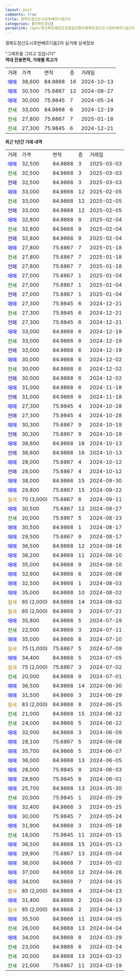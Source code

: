 ```yaml
---
layout: post
comments: true
title: 경북도청신도시호반베르디움2차
categories: [아파트정보]
permalink: /apt/경상북도예천군호명읍산합리경북도청신도시호반베르디움2차
---
```


경북도청신도시호반베르디움2차 실거래 상세정보

<script type="text/javascript">
  google.charts.load('current', {'packages':['line', 'corechart']});
  google.charts.setOnLoadCallback(drawChart);

  function drawChart() {
    var data = new google.visualization.DataTable();
    data.addColumn('date', '거래일');
    data.addColumn('number', "매매");
    data.addColumn('number', "전세");
    data.addColumn('number', "전매");

    data.addRows([[new Date(Date.parse("2025-03-03")), 32500, null, null], [new Date(Date.parse("2025-03-03")), null, 32500, null], [new Date(Date.parse("2025-03-03")), null, null, 32500], [new Date(Date.parse("2025-02-05")), 33000, null, null], [new Date(Date.parse("2025-02-05")), null, 33000, null], [new Date(Date.parse("2025-02-05")), null, null, 33000], [new Date(Date.parse("2025-02-04")), 32800, null, null], [new Date(Date.parse("2025-02-04")), null, 32800, null], [new Date(Date.parse("2025-02-04")), null, null, 32800], [new Date(Date.parse("2025-01-18")), 27800, null, null], [new Date(Date.parse("2025-01-18")), null, 27800, null], [new Date(Date.parse("2025-01-18")), null, null, 27800], [new Date(Date.parse("2025-01-04")), 27000, null, null], [new Date(Date.parse("2025-01-04")), null, 27000, null], [new Date(Date.parse("2025-01-04")), null, null, 27000], [new Date(Date.parse("2024-12-21")), 27300, null, null], [new Date(Date.parse("2024-12-21")), null, 27300, null], [new Date(Date.parse("2024-12-21")), null, null, 27300], [new Date(Date.parse("2024-12-19")), 33000, null, null], [new Date(Date.parse("2024-12-19")), null, 33000, null], [new Date(Date.parse("2024-12-19")), null, null, 33000], [new Date(Date.parse("2024-12-02")), 30000, null, null], [new Date(Date.parse("2024-12-02")), null, 30000, null], [new Date(Date.parse("2024-12-02")), null, null, 30000], [new Date(Date.parse("2024-11-18")), 31000, null, null], [new Date(Date.parse("2024-11-18")), null, null, 31000], [new Date(Date.parse("2024-10-28")), 27300, null, null], [new Date(Date.parse("2024-10-28")), null, null, 27300], [new Date(Date.parse("2024-10-19")), 30300, null, null], [new Date(Date.parse("2024-10-19")), null, null, 30300], [new Date(Date.parse("2024-10-13")), 38600, null, null], [new Date(Date.parse("2024-10-13")), null, null, 38600], [new Date(Date.parse("2024-10-12")), 28000, null, null], [new Date(Date.parse("2024-10-12")), null, null, 28000], [new Date(Date.parse("2024-09-30")), 38000, null, null], [new Date(Date.parse("2024-09-22")), 29800, null, null], [new Date(Date.parse("2024-09-11")), null, null, null], [new Date(Date.parse("2024-08-27")), 30500, null, null], [new Date(Date.parse("2024-08-23")), null, 20000, null], [new Date(Date.parse("2024-08-17")), 30500, null, null], [new Date(Date.parse("2024-08-17")), 29500, null, null], [new Date(Date.parse("2024-08-16")), 36500, null, null], [new Date(Date.parse("2024-08-10")), 36200, null, null], [new Date(Date.parse("2024-08-10")), 35000, null, null], [new Date(Date.parse("2024-08-08")), 32900, null, null], [new Date(Date.parse("2024-08-03")), 32500, null, null], [new Date(Date.parse("2024-08-02")), 35000, null, null], [new Date(Date.parse("2024-08-02")), null, null, null], [new Date(Date.parse("2024-07-21")), null, null, null], [new Date(Date.parse("2024-07-19")), 35800, null, null], [new Date(Date.parse("2024-07-11")), null, 22000, null], [new Date(Date.parse("2024-07-10")), 35000, null, null], [new Date(Date.parse("2024-07-09")), null, null, null], [new Date(Date.parse("2024-07-05")), 34400, null, null], [new Date(Date.parse("2024-07-02")), null, null, null], [new Date(Date.parse("2024-07-01")), null, 20000, null], [new Date(Date.parse("2024-06-30")), 36500, null, null], [new Date(Date.parse("2024-06-29")), 31500, null, null], [new Date(Date.parse("2024-06-25")), null, null, null], [new Date(Date.parse("2024-06-22")), null, 21000, null], [new Date(Date.parse("2024-06-22")), null, 24000, null], [new Date(Date.parse("2024-06-09")), 32000, null, null], [new Date(Date.parse("2024-06-08")), 28100, null, null], [new Date(Date.parse("2024-06-07")), 35700, null, null], [new Date(Date.parse("2024-06-05")), 36000, null, null], [new Date(Date.parse("2024-06-03")), 28000, null, null], [new Date(Date.parse("2024-06-01")), 28600, null, null], [new Date(Date.parse("2024-05-30")), 25700, null, null], [new Date(Date.parse("2024-05-29")), null, 20000, null], [new Date(Date.parse("2024-05-25")), 32400, null, null], [new Date(Date.parse("2024-05-24")), 30000, null, null], [new Date(Date.parse("2024-05-18")), 31900, null, null], [new Date(Date.parse("2024-05-15")), null, 18000, null], [new Date(Date.parse("2024-05-13")), 36500, null, null], [new Date(Date.parse("2024-05-04")), 29900, null, null], [new Date(Date.parse("2024-05-02")), 36000, null, null], [new Date(Date.parse("2024-04-26")), 37000, null, null], [new Date(Date.parse("2024-04-25")), 34000, null, null], [new Date(Date.parse("2024-04-23")), null, null, null], [new Date(Date.parse("2024-04-13")), 31400, null, null], [new Date(Date.parse("2024-04-13")), null, null, null], [new Date(Date.parse("2024-04-05")), 35500, null, null], [new Date(Date.parse("2024-04-04")), null, 26000, null], [new Date(Date.parse("2024-03-29")), 34000, null, null], [new Date(Date.parse("2024-03-24")), null, 23000, null], [new Date(Date.parse("2024-03-22")), null, 20000, null], [new Date(Date.parse("2024-03-19")), null, 21000, null]]);

    var options = {
      hAxis: {
        format: 'yyyy/MM/dd'
      },    
      lineWidth: 0,
      pointsVisible: true,    
      title: '최근 1년간 유형별 실거래가 분포',
      legend: { position: 'bottom' }
    };

    var formatter = new google.visualization.NumberFormat({pattern:'###,###'} );
    formatter.format(data, 1);
    formatter.format(data, 2);
    
    setTimeout(function() {
        var chart = new google.visualization.LineChart(document.getElementById('columnchart_material'));
        chart.draw(data, (options));
        document.getElementById('loading').style.display = 'none';
    }, 200);
  }
</script>


<div id="loading" style="z-index:20; display: block; margin-left: 0px">"그래프를 그리고 있습니다"</div>
<div id="columnchart_material" style="width: 95%; margin-left: 0px; display: block"></div>
<!-- contents start -->
<b>역대 전용면적, 거래별 최고가</b>
<table class="sortable">
    <tr>
      <td>거래</td>
      <td>가격</td>
      <td>면적</td>
      <td>층</td>
      <td>거래일</td>
    </tr>
        <tr>
          <td><a style="color: blue">매매</a></td>
          <td>38,600</td>
          <td>84.9868</td>
          <td>16</td>
          <td>2024-10-13</td>
        </tr>            <tr>
          <td><a style="color: blue">매매</a></td>
          <td>30,500</td>
          <td>75.6867</td>
          <td>12</td>
          <td>2024-08-27</td>
        </tr>            <tr>
          <td><a style="color: blue">매매</a></td>
          <td>30,000</td>
          <td>75.9845</td>
          <td>7</td>
          <td>2024-05-24</td>
        </tr>        
        <tr>
              <td><a style="color: darkgreen">전세</a></td>
              <td>33,000</td>
              <td>84.9868</td>
              <td>6</td>
              <td>2024-12-19</td>
            </tr>            <tr>
              <td><a style="color: darkgreen">전세</a></td>
              <td>27,800</td>
              <td>75.6867</td>
              <td>7</td>
              <td>2025-01-18</td>
            </tr>            <tr>
              <td><a style="color: darkgreen">전세</a></td>
              <td>27,300</td>
              <td>75.9845</td>
              <td>6</td>
              <td>2024-12-21</td>
            </tr>        
    
</table>

<b>최근 1년간 거래 내역</b>

<table class="sortable">
    <tr>
      <td>거래</td>
      <td>가격</td>
      <td>면적</td>
      <td>층</td>
      <td>거래일</td>
    </tr>
    <tr>
      <td><a style="color: blue">매매</a></td>
      <td>32,500</td>
      <td>84.9868</td>
      <td>3</td>
      <td>2025-03-03</td>
    </tr>          <tr>
      <td><a style="color: darkgreen">전세</a></td>
      <td>32,500</td>
      <td>84.9868</td>
      <td>3</td>
      <td>2025-03-03</td>
    </tr>          <tr>
      <td><a style="color: darkblue">전매</a></td>
      <td>32,500</td>
      <td>84.9868</td>
      <td>3</td>
      <td>2025-03-03</td>
    </tr>          <tr>
      <td><a style="color: blue">매매</a></td>
      <td>33,000</td>
      <td>84.9868</td>
      <td>12</td>
      <td>2025-02-05</td>
    </tr>          <tr>
      <td><a style="color: darkgreen">전세</a></td>
      <td>33,000</td>
      <td>84.9868</td>
      <td>12</td>
      <td>2025-02-05</td>
    </tr>          <tr>
      <td><a style="color: darkblue">전매</a></td>
      <td>33,000</td>
      <td>84.9868</td>
      <td>12</td>
      <td>2025-02-05</td>
    </tr>          <tr>
      <td><a style="color: blue">매매</a></td>
      <td>32,800</td>
      <td>84.9868</td>
      <td>9</td>
      <td>2025-02-04</td>
    </tr>          <tr>
      <td><a style="color: darkgreen">전세</a></td>
      <td>32,800</td>
      <td>84.9868</td>
      <td>9</td>
      <td>2025-02-04</td>
    </tr>          <tr>
      <td><a style="color: darkblue">전매</a></td>
      <td>32,800</td>
      <td>84.9868</td>
      <td>9</td>
      <td>2025-02-04</td>
    </tr>          <tr>
      <td><a style="color: blue">매매</a></td>
      <td>27,800</td>
      <td>75.6867</td>
      <td>7</td>
      <td>2025-01-18</td>
    </tr>          <tr>
      <td><a style="color: darkgreen">전세</a></td>
      <td>27,800</td>
      <td>75.6867</td>
      <td>7</td>
      <td>2025-01-18</td>
    </tr>          <tr>
      <td><a style="color: darkblue">전매</a></td>
      <td>27,800</td>
      <td>75.6867</td>
      <td>7</td>
      <td>2025-01-18</td>
    </tr>          <tr>
      <td><a style="color: blue">매매</a></td>
      <td>27,000</td>
      <td>75.6867</td>
      <td>1</td>
      <td>2025-01-04</td>
    </tr>          <tr>
      <td><a style="color: darkgreen">전세</a></td>
      <td>27,000</td>
      <td>75.6867</td>
      <td>1</td>
      <td>2025-01-04</td>
    </tr>          <tr>
      <td><a style="color: darkblue">전매</a></td>
      <td>27,000</td>
      <td>75.6867</td>
      <td>1</td>
      <td>2025-01-04</td>
    </tr>          <tr>
      <td><a style="color: blue">매매</a></td>
      <td>27,300</td>
      <td>75.9845</td>
      <td>6</td>
      <td>2024-12-21</td>
    </tr>          <tr>
      <td><a style="color: darkgreen">전세</a></td>
      <td>27,300</td>
      <td>75.9845</td>
      <td>6</td>
      <td>2024-12-21</td>
    </tr>          <tr>
      <td><a style="color: darkblue">전매</a></td>
      <td>27,300</td>
      <td>75.9845</td>
      <td>6</td>
      <td>2024-12-21</td>
    </tr>          <tr>
      <td><a style="color: blue">매매</a></td>
      <td>33,000</td>
      <td>84.9868</td>
      <td>6</td>
      <td>2024-12-19</td>
    </tr>          <tr>
      <td><a style="color: darkgreen">전세</a></td>
      <td>33,000</td>
      <td>84.9868</td>
      <td>6</td>
      <td>2024-12-19</td>
    </tr>          <tr>
      <td><a style="color: darkblue">전매</a></td>
      <td>33,000</td>
      <td>84.9868</td>
      <td>6</td>
      <td>2024-12-19</td>
    </tr>          <tr>
      <td><a style="color: blue">매매</a></td>
      <td>30,000</td>
      <td>84.9868</td>
      <td>6</td>
      <td>2024-12-02</td>
    </tr>          <tr>
      <td><a style="color: darkgreen">전세</a></td>
      <td>30,000</td>
      <td>84.9868</td>
      <td>6</td>
      <td>2024-12-02</td>
    </tr>          <tr>
      <td><a style="color: darkblue">전매</a></td>
      <td>30,000</td>
      <td>84.9868</td>
      <td>6</td>
      <td>2024-12-02</td>
    </tr>          <tr>
      <td><a style="color: blue">매매</a></td>
      <td>31,000</td>
      <td>84.9868</td>
      <td>6</td>
      <td>2024-11-18</td>
    </tr>          <tr>
      <td><a style="color: darkblue">전매</a></td>
      <td>31,000</td>
      <td>84.9868</td>
      <td>6</td>
      <td>2024-11-18</td>
    </tr>          <tr>
      <td><a style="color: blue">매매</a></td>
      <td>27,300</td>
      <td>75.9845</td>
      <td>4</td>
      <td>2024-10-28</td>
    </tr>          <tr>
      <td><a style="color: darkblue">전매</a></td>
      <td>27,300</td>
      <td>75.9845</td>
      <td>4</td>
      <td>2024-10-28</td>
    </tr>          <tr>
      <td><a style="color: blue">매매</a></td>
      <td>30,300</td>
      <td>75.6867</td>
      <td>9</td>
      <td>2024-10-19</td>
    </tr>          <tr>
      <td><a style="color: darkblue">전매</a></td>
      <td>30,300</td>
      <td>75.6867</td>
      <td>9</td>
      <td>2024-10-19</td>
    </tr>          <tr>
      <td><a style="color: blue">매매</a></td>
      <td>38,600</td>
      <td>84.9868</td>
      <td>16</td>
      <td>2024-10-13</td>
    </tr>          <tr>
      <td><a style="color: darkblue">전매</a></td>
      <td>38,600</td>
      <td>84.9868</td>
      <td>16</td>
      <td>2024-10-13</td>
    </tr>          <tr>
      <td><a style="color: blue">매매</a></td>
      <td>28,000</td>
      <td>75.6867</td>
      <td>4</td>
      <td>2024-10-12</td>
    </tr>          <tr>
      <td><a style="color: darkblue">전매</a></td>
      <td>28,000</td>
      <td>75.6867</td>
      <td>4</td>
      <td>2024-10-12</td>
    </tr>          <tr>
      <td><a style="color: blue">매매</a></td>
      <td>38,000</td>
      <td>84.9868</td>
      <td>15</td>
      <td>2024-09-30</td>
    </tr>          <tr>
      <td><a style="color: blue">매매</a></td>
      <td>29,800</td>
      <td>75.6867</td>
      <td>15</td>
      <td>2024-09-22</td>
    </tr>          <tr>
      <td><a style="color: darkgoldenrod">월세</a></td>
      <td>70 (3,000)</td>
      <td>75.6867</td>
      <td>6</td>
      <td>2024-09-11</td>
    </tr>          <tr>
      <td><a style="color: blue">매매</a></td>
      <td>30,500</td>
      <td>75.6867</td>
      <td>12</td>
      <td>2024-08-27</td>
    </tr>          <tr>
      <td><a style="color: darkgreen">전세</a></td>
      <td>20,000</td>
      <td>75.6867</td>
      <td>5</td>
      <td>2024-08-23</td>
    </tr>          <tr>
      <td><a style="color: blue">매매</a></td>
      <td>30,500</td>
      <td>84.9868</td>
      <td>1</td>
      <td>2024-08-17</td>
    </tr>          <tr>
      <td><a style="color: blue">매매</a></td>
      <td>29,500</td>
      <td>75.6867</td>
      <td>9</td>
      <td>2024-08-17</td>
    </tr>          <tr>
      <td><a style="color: blue">매매</a></td>
      <td>36,500</td>
      <td>84.9868</td>
      <td>12</td>
      <td>2024-08-16</td>
    </tr>          <tr>
      <td><a style="color: blue">매매</a></td>
      <td>36,200</td>
      <td>84.9868</td>
      <td>11</td>
      <td>2024-08-10</td>
    </tr>          <tr>
      <td><a style="color: blue">매매</a></td>
      <td>35,000</td>
      <td>84.9868</td>
      <td>9</td>
      <td>2024-08-10</td>
    </tr>          <tr>
      <td><a style="color: blue">매매</a></td>
      <td>32,900</td>
      <td>84.9868</td>
      <td>6</td>
      <td>2024-08-08</td>
    </tr>          <tr>
      <td><a style="color: blue">매매</a></td>
      <td>32,500</td>
      <td>84.9868</td>
      <td>1</td>
      <td>2024-08-03</td>
    </tr>          <tr>
      <td><a style="color: blue">매매</a></td>
      <td>35,000</td>
      <td>84.9868</td>
      <td>10</td>
      <td>2024-08-02</td>
    </tr>          <tr>
      <td><a style="color: darkgoldenrod">월세</a></td>
      <td>85 (2,000)</td>
      <td>84.9868</td>
      <td>14</td>
      <td>2024-08-02</td>
    </tr>          <tr>
      <td><a style="color: darkgoldenrod">월세</a></td>
      <td>85 (2,000)</td>
      <td>84.9868</td>
      <td>3</td>
      <td>2024-07-21</td>
    </tr>          <tr>
      <td><a style="color: blue">매매</a></td>
      <td>35,800</td>
      <td>84.9868</td>
      <td>5</td>
      <td>2024-07-19</td>
    </tr>          <tr>
      <td><a style="color: darkgreen">전세</a></td>
      <td>22,000</td>
      <td>84.9868</td>
      <td>3</td>
      <td>2024-07-11</td>
    </tr>          <tr>
      <td><a style="color: blue">매매</a></td>
      <td>35,000</td>
      <td>84.9868</td>
      <td>8</td>
      <td>2024-07-10</td>
    </tr>          <tr>
      <td><a style="color: darkgoldenrod">월세</a></td>
      <td>75 (1,000)</td>
      <td>75.6867</td>
      <td>5</td>
      <td>2024-07-09</td>
    </tr>          <tr>
      <td><a style="color: blue">매매</a></td>
      <td>34,400</td>
      <td>84.9868</td>
      <td>5</td>
      <td>2024-07-05</td>
    </tr>          <tr>
      <td><a style="color: darkgoldenrod">월세</a></td>
      <td>75 (2,000)</td>
      <td>75.6867</td>
      <td>3</td>
      <td>2024-07-02</td>
    </tr>          <tr>
      <td><a style="color: darkgreen">전세</a></td>
      <td>20,000</td>
      <td>84.9868</td>
      <td>9</td>
      <td>2024-07-01</td>
    </tr>          <tr>
      <td><a style="color: blue">매매</a></td>
      <td>36,500</td>
      <td>84.9868</td>
      <td>14</td>
      <td>2024-06-30</td>
    </tr>          <tr>
      <td><a style="color: blue">매매</a></td>
      <td>31,500</td>
      <td>84.9868</td>
      <td>3</td>
      <td>2024-06-29</td>
    </tr>          <tr>
      <td><a style="color: darkgoldenrod">월세</a></td>
      <td>83 (2,000)</td>
      <td>84.9868</td>
      <td>8</td>
      <td>2024-06-25</td>
    </tr>          <tr>
      <td><a style="color: darkgreen">전세</a></td>
      <td>21,000</td>
      <td>84.9868</td>
      <td>15</td>
      <td>2024-06-22</td>
    </tr>          <tr>
      <td><a style="color: darkgreen">전세</a></td>
      <td>24,000</td>
      <td>84.9868</td>
      <td>5</td>
      <td>2024-06-22</td>
    </tr>          <tr>
      <td><a style="color: blue">매매</a></td>
      <td>32,000</td>
      <td>84.9868</td>
      <td>3</td>
      <td>2024-06-09</td>
    </tr>          <tr>
      <td><a style="color: blue">매매</a></td>
      <td>28,100</td>
      <td>75.6867</td>
      <td>5</td>
      <td>2024-06-08</td>
    </tr>          <tr>
      <td><a style="color: blue">매매</a></td>
      <td>35,700</td>
      <td>84.9868</td>
      <td>5</td>
      <td>2024-06-07</td>
    </tr>          <tr>
      <td><a style="color: blue">매매</a></td>
      <td>36,000</td>
      <td>84.9868</td>
      <td>13</td>
      <td>2024-06-05</td>
    </tr>          <tr>
      <td><a style="color: blue">매매</a></td>
      <td>28,000</td>
      <td>75.9845</td>
      <td>9</td>
      <td>2024-06-03</td>
    </tr>          <tr>
      <td><a style="color: blue">매매</a></td>
      <td>28,600</td>
      <td>75.9845</td>
      <td>8</td>
      <td>2024-06-01</td>
    </tr>          <tr>
      <td><a style="color: blue">매매</a></td>
      <td>25,700</td>
      <td>84.9868</td>
      <td>13</td>
      <td>2024-05-30</td>
    </tr>          <tr>
      <td><a style="color: darkgreen">전세</a></td>
      <td>20,000</td>
      <td>75.9845</td>
      <td>1</td>
      <td>2024-05-29</td>
    </tr>          <tr>
      <td><a style="color: blue">매매</a></td>
      <td>32,400</td>
      <td>84.9868</td>
      <td>3</td>
      <td>2024-05-25</td>
    </tr>          <tr>
      <td><a style="color: blue">매매</a></td>
      <td>30,000</td>
      <td>75.9845</td>
      <td>7</td>
      <td>2024-05-24</td>
    </tr>          <tr>
      <td><a style="color: blue">매매</a></td>
      <td>31,900</td>
      <td>84.9868</td>
      <td>3</td>
      <td>2024-05-18</td>
    </tr>          <tr>
      <td><a style="color: darkgreen">전세</a></td>
      <td>18,000</td>
      <td>75.9845</td>
      <td>11</td>
      <td>2024-05-15</td>
    </tr>          <tr>
      <td><a style="color: blue">매매</a></td>
      <td>36,500</td>
      <td>84.9868</td>
      <td>15</td>
      <td>2024-05-13</td>
    </tr>          <tr>
      <td><a style="color: blue">매매</a></td>
      <td>29,900</td>
      <td>75.6867</td>
      <td>13</td>
      <td>2024-05-04</td>
    </tr>          <tr>
      <td><a style="color: blue">매매</a></td>
      <td>36,000</td>
      <td>84.9868</td>
      <td>7</td>
      <td>2024-05-02</td>
    </tr>          <tr>
      <td><a style="color: blue">매매</a></td>
      <td>37,000</td>
      <td>84.9868</td>
      <td>12</td>
      <td>2024-04-26</td>
    </tr>          <tr>
      <td><a style="color: blue">매매</a></td>
      <td>34,000</td>
      <td>84.9868</td>
      <td>7</td>
      <td>2024-04-25</td>
    </tr>          <tr>
      <td><a style="color: darkgoldenrod">월세</a></td>
      <td>85 (2,000)</td>
      <td>84.9868</td>
      <td>4</td>
      <td>2024-04-23</td>
    </tr>          <tr>
      <td><a style="color: blue">매매</a></td>
      <td>31,400</td>
      <td>84.9868</td>
      <td>2</td>
      <td>2024-04-13</td>
    </tr>          <tr>
      <td><a style="color: darkgoldenrod">월세</a></td>
      <td>85 (2,000)</td>
      <td>84.9868</td>
      <td>2</td>
      <td>2024-04-13</td>
    </tr>          <tr>
      <td><a style="color: blue">매매</a></td>
      <td>35,500</td>
      <td>84.9868</td>
      <td>11</td>
      <td>2024-04-05</td>
    </tr>          <tr>
      <td><a style="color: darkgreen">전세</a></td>
      <td>26,000</td>
      <td>84.9868</td>
      <td>13</td>
      <td>2024-04-04</td>
    </tr>          <tr>
      <td><a style="color: blue">매매</a></td>
      <td>34,000</td>
      <td>84.9868</td>
      <td>8</td>
      <td>2024-03-29</td>
    </tr>          <tr>
      <td><a style="color: darkgreen">전세</a></td>
      <td>23,000</td>
      <td>84.9868</td>
      <td>6</td>
      <td>2024-03-24</td>
    </tr>          <tr>
      <td><a style="color: darkgreen">전세</a></td>
      <td>20,000</td>
      <td>84.9868</td>
      <td>13</td>
      <td>2024-03-22</td>
    </tr>          <tr>
      <td><a style="color: darkgreen">전세</a></td>
      <td>21,000</td>
      <td>75.6867</td>
      <td>11</td>
      <td>2024-03-19</td>
    </tr>      </table>
<!-- contents end -->    

